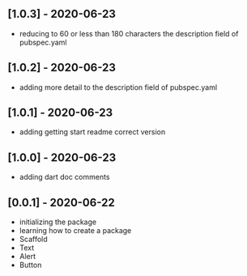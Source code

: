 ## [1.0.3] - 2020-06-23

* reducing to 60 or less than 180 characters the description field of pubspec.yaml

## [1.0.2] - 2020-06-23

* adding more detail to the description field of pubspec.yaml

## [1.0.1] - 2020-06-23

* adding getting start readme correct version

## [1.0.0] - 2020-06-23

* adding dart doc comments

## [0.0.1] - 2020-06-22

* initializing the package
* learning how to create a package
* Scaffold
* Text
* Alert
* Button
